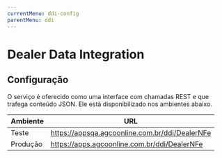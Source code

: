 ```yaml
---
currentMenu: ddi-config
parentMenu: ddi
---
```


# Dealer Data Integration

## Configuração
O serviço é oferecido como uma interface com chamadas REST e que trafega conteúdo JSON. Ele está disponibilizado nos ambientes abaixo.

|Ambiente|	URL|
|----|----|
|Teste|https://appsqa.agcoonline.com.br/ddi/DealerNFe||
|Produção|	https://apps.agcoonline.com.br/ddi/DealerNFe|

